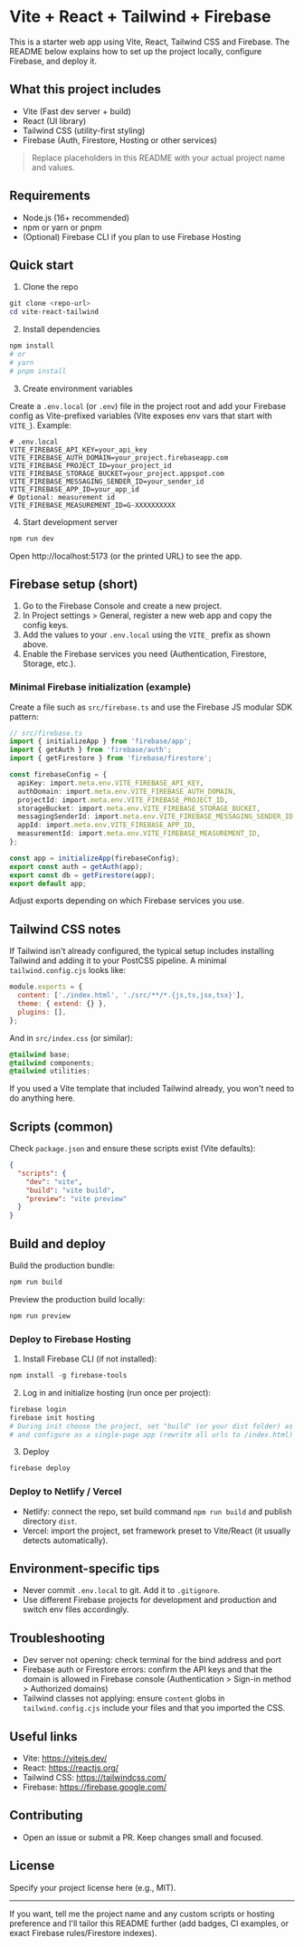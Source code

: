 # Vite + React + Tailwind + Firebase

This is a starter web app using Vite, React, Tailwind CSS and Firebase. The README below explains how to set up the project locally, configure Firebase, and deploy it.

## What this project includes
- Vite (Fast dev server + build)
- React (UI library)
- Tailwind CSS (utility-first styling)
- Firebase (Auth, Firestore, Hosting or other services)

> Replace placeholders in this README with your actual project name and values.

## Requirements
- Node.js (16+ recommended)
- npm or yarn or pnpm
- (Optional) Firebase CLI if you plan to use Firebase Hosting

## Quick start

1. Clone the repo

```powershell
git clone <repo-url>
cd vite-react-tailwind
```

2. Install dependencies

```powershell
npm install
# or
# yarn
# pnpm install
```

3. Create environment variables

Create a `.env.local` (or `.env`) file in the project root and add your Firebase config as Vite-prefixed variables (Vite exposes env vars that start with `VITE_`). Example:

```text
# .env.local
VITE_FIREBASE_API_KEY=your_api_key
VITE_FIREBASE_AUTH_DOMAIN=your_project.firebaseapp.com
VITE_FIREBASE_PROJECT_ID=your_project_id
VITE_FIREBASE_STORAGE_BUCKET=your_project.appspot.com
VITE_FIREBASE_MESSAGING_SENDER_ID=your_sender_id
VITE_FIREBASE_APP_ID=your_app_id
# Optional: measurement id
VITE_FIREBASE_MEASUREMENT_ID=G-XXXXXXXXXX
```

4. Start development server

```powershell
npm run dev
```

Open http://localhost:5173 (or the printed URL) to see the app.

## Firebase setup (short)

1. Go to the Firebase Console and create a new project.
2. In Project settings > General, register a new web app and copy the config keys.
3. Add the values to your `.env.local` using the `VITE_` prefix as shown above.
4. Enable the Firebase services you need (Authentication, Firestore, Storage, etc.).

### Minimal Firebase initialization (example)

Create a file such as `src/firebase.ts` and use the Firebase JS modular SDK pattern:

```ts
// src/firebase.ts
import { initializeApp } from 'firebase/app';
import { getAuth } from 'firebase/auth';
import { getFirestore } from 'firebase/firestore';

const firebaseConfig = {
  apiKey: import.meta.env.VITE_FIREBASE_API_KEY,
  authDomain: import.meta.env.VITE_FIREBASE_AUTH_DOMAIN,
  projectId: import.meta.env.VITE_FIREBASE_PROJECT_ID,
  storageBucket: import.meta.env.VITE_FIREBASE_STORAGE_BUCKET,
  messagingSenderId: import.meta.env.VITE_FIREBASE_MESSAGING_SENDER_ID,
  appId: import.meta.env.VITE_FIREBASE_APP_ID,
  measurementId: import.meta.env.VITE_FIREBASE_MEASUREMENT_ID,
};

const app = initializeApp(firebaseConfig);
export const auth = getAuth(app);
export const db = getFirestore(app);
export default app;
```

Adjust exports depending on which Firebase services you use.

## Tailwind CSS notes

If Tailwind isn't already configured, the typical setup includes installing Tailwind and adding it to your PostCSS pipeline. A minimal `tailwind.config.cjs` looks like:

```js
module.exports = {
  content: ['./index.html', './src/**/*.{js,ts,jsx,tsx}'],
  theme: { extend: {} },
  plugins: [],
};
```

And in `src/index.css` (or similar):

```css
@tailwind base;
@tailwind components;
@tailwind utilities;
```

If you used a Vite template that included Tailwind already, you won't need to do anything here.

## Scripts (common)

Check `package.json` and ensure these scripts exist (Vite defaults):

```json
{
  "scripts": {
    "dev": "vite",
    "build": "vite build",
    "preview": "vite preview"
  }
}
```

## Build and deploy

Build the production bundle:

```powershell
npm run build
```

Preview the production build locally:

```powershell
npm run preview
```

### Deploy to Firebase Hosting

1. Install Firebase CLI (if not installed):

```powershell
npm install -g firebase-tools
```

2. Log in and initialize hosting (run once per project):

```powershell
firebase login
firebase init hosting
# During init choose the project, set "build" (or your dist folder) as the public directory
# and configure as a single-page app (rewrite all urls to /index.html) if using client routing.
```

3. Deploy

```powershell
firebase deploy
```

### Deploy to Netlify / Vercel

- Netlify: connect the repo, set build command `npm run build` and publish directory `dist`.
- Vercel: import the project, set framework preset to Vite/React (it usually detects automatically).

## Environment-specific tips
- Never commit `.env.local` to git. Add it to `.gitignore`.
- Use different Firebase projects for development and production and switch env files accordingly.

## Troubleshooting
- Dev server not opening: check terminal for the bind address and port
- Firebase auth or Firestore errors: confirm the API keys and that the domain is allowed in Firebase console (Authentication > Sign-in method > Authorized domains)
- Tailwind classes not applying: ensure `content` globs in `tailwind.config.cjs` include your files and that you imported the CSS.

## Useful links
- Vite: https://vitejs.dev/
- React: https://reactjs.org/
- Tailwind CSS: https://tailwindcss.com/
- Firebase: https://firebase.google.com/

## Contributing
- Open an issue or submit a PR. Keep changes small and focused.

## License
Specify your project license here (e.g., MIT).

---

If you want, tell me the project name and any custom scripts or hosting preference and I'll tailor this README further (add badges, CI examples, or exact Firebase rules/Firestore indexes).
